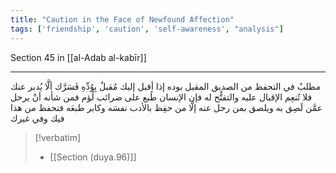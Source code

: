 ```yaml
---
title: "Caution in the Face of Newfound Affection"
tags: ['friendship', 'caution', 'self-awareness', "analysis"]
---
```


 Section 45 in [[al-Adab al-kabīr]]

---
مطلبٌ في التحفظ من الصديق المقبل بوده إذا أقبل إليك مُقبلٌ بِوُدِّهِ فَسَرَّك ألَّا يُدبر عنك فلا تُنعِم الإقبال عليه والتفتُّح له فإن الإنسان طُبع على ضرائب لُؤم فمن شأنه أنْ يرحل عمَّن لَصِق به ويلصق بمن رحل عنه إلَّا من حفِظ بالأدب نفسَه وكابر طبعَه  فتحفظ من هذا فيك وفي غيرك

> [!verbatim]
> - [[Section (duya.96)]]
